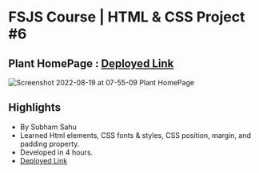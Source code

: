 # FSJS Course | HTML & CSS Project #6

## Plant HomePage : [Deployed Link](https://earnest-pithivier-df1f2d.netlify.app/)
![Screenshot 2022-08-19 at 07-55-09 Plant HomePage](https://user-images.githubusercontent.com/43786036/185529311-a3ef8884-b2b1-4132-92b7-0046eeab7e67.png)

## Highlights
- By Subham Sahu
- Learned Html elements, CSS fonts & styles, CSS position, margin, and padding property.
- Developed in 4 hours.
- [Deployed Link](https://earnest-pithivier-df1f2d.netlify.app/)
